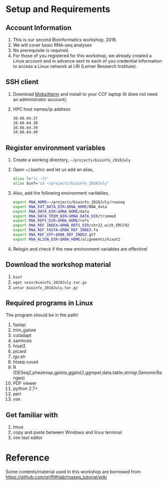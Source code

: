 # Setup and Requirements
## Account Information
1. This is our second Bioinformatics workshop, 2018.
1. We will cover basic RNA-seq analyses
1. No prerequisite is required.
1. For those of you registered for this workshop, we already created a Linux account and in advance sent to each of you credential information to access a Linux network at LRI (Lerner Research Institute).

## SSH client
1. Download [MobaXterm](https://download.mobatek.net/1082018070240950/MobaXterm_Portable_v10.8.zip) and install to your CCF laptop (It does not need an administrator account). 

1. HPC host names/ip address
    ```bash
    10.66.64.37
    10.66.64.38
    10.66.64.39
    10.66.64.40
    ```
## Register environment variables
1. Create a working directory, `~/projects/bioinfo_2018July`
1. Open ~/.bashrc and let us add an alias,

	```bash
	alias l="ls -lt"
	alias binf="cd ~/projects/bioinfo_2018July"
	```

1. Also, add the following environment varilables,
	```bash
	export RNA_HOME=~/projects/bioinfo_2018July/rnaseq
	export RNA_EXT_DATA_DIR=$RNA_HOME/RNA_data
	export RNA_DATA_DIR=$RNA_HOME/data
	export RNA_DATA_TRIM_DIR=$RNA_DATA_DIR/trimmed
	export RNA_REFS_DIR=$RNA_HOME/refs
	export RNA_REF_INDEX=$RNA_REFS_DIR/chr22_with_ERCC92
	export RNA_REF_FASTA=$RNA_REF_INDEX.fa
	export RNA_REF_GTF=$RNA_REF_INDEX.gtf
	export RNA_ALIGN_DIR=$RNA_HOME/alignments/hisat2
	```
	
1. Relogin and check if the new environment variables are effective! 

## Download the workshop material
1. `binf`
1. `wget xxxx/bioinfo_2018July.tar.gz`
1. `untar bioinfo_2018July.tar.gz`

## Required programs in Linux
The program should be in the path!
1. fastqc
1. trim_galore
1. cutadapt
1. samtools
1. hisat2
1. picard
1. igv.sh
1. htseq-count
1. R (DESeq2,pheatmap,gplots,ggplot2,ggrepel,data.table,stringr,GenomicRanges)
1. PDF viewer
1. python 2.7+
1. perl
1. vim

## Get familiar with
1. tmux
1. copy and paste between Windows and linux terminal
1. vim text editor


# Reference
Some contents/material used in this workshop are borrowed from
https://github.com/griffithlab/rnaseq_tutorial/wiki